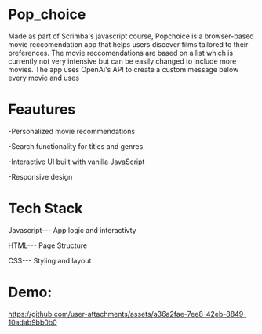 ﻿# Pop_choice

Made as part of Scrimba's javascript course, Popchoice is a browser-based movie reccomendation app that helps users discover films tailored to their preferences. The movie reccomendations are based on a list which is currently not very intensive but can be easily changed to include more movies. The app uses OpenAi's API to create a custom message below every movie and uses 

# Feautures

-Personalized movie recommendations

-Search functionality for titles and genres

-Interactive UI built with vanilla JavaScript

-Responsive design

# Tech Stack

Javascript--- App logic and interactivty

HTML--- Page Structure

CSS--- Styling and layout

# Demo:



https://github.com/user-attachments/assets/a36a2fae-7ee8-42eb-8849-10adab9bb0b0



